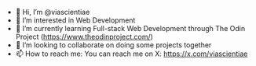 - 👋 Hi, I’m @viascientiae
- 👀 I’m interested in Web Development
- 🌱 I’m currently learning Full-stack Web Development through The Odin Project (https://www.theodinproject.com/)
- 💞️ I’m looking to collaborate on doing some projects together
- 📫 How to reach me: You can reach me on X: https://x.com/viascientiae

<!---
viascientiae/viascientiae is a ✨ special ✨ repository because its `README.md` (this file) appears on your GitHub profile.
You can click the Preview link to take a look at your changes.
--->

